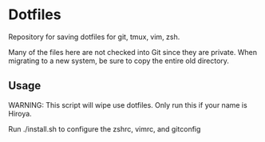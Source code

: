 # Dotfiles

Repository for saving dotfiles for git, tmux, vim, zsh.

Many of the files here are not checked into Git since they are private. When migrating to a new system, be sure to copy the entire old directory.

## Usage
WARNING: This script will wipe use dotfiles. Only run this if your name is Hiroya.

Run ./install.sh to configure the zshrc, vimrc, and gitconfig
